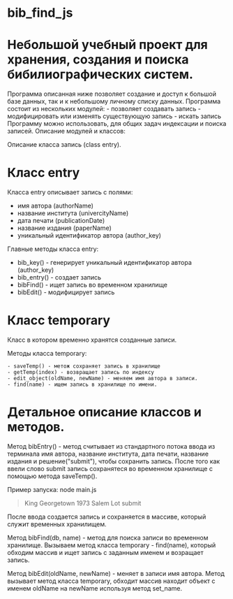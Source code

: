 # bib_find_js
# Небольшой учебный проект для хранения, создания и поиска бибилиографических систем.

Программа описанная ниже позволяет создание и доступ к большой базе данных, так и к небольшому личному списку данных. Программа состоит из нескольких модулей:
    - позволяет создавать запись
    - модифицировать или изменять существующую запись
    - искать запись
Программу можно использовать, для общих задач индексации и поиска записей.
Описание модулей и классов:

Описание класса запись (class entry).
# Класс entry
Класса entry описывает запись с полями:
  - имя автора (authorName)
  - название института (univercityName)
  - дата печати (publicationDate)
  - название издания (paperName)
  - уникальный идентификатор автора (author_key)

Главные методы класса entry:
  
  - bib_key() - генерирует уникальный идентификатор автора (author_key)
  - bib_entry() - создает запись
  - bibFind() - ищет запись во временном хранилище
  - bibEdit() - модифицирует запись

# Класс temporary
Класс в котором временно хранятся созданные записи. 

Методы класса temporary:

    - saveTemp() - метож сохраняет запись в хранилище
    - getTemp(index) - возвращает запись по индексу
    - edit_object(oldName, newName) - меняем имя автора в записи.
    - find(name) - ищем запись в хранилище по имени.

# Детальное описание классов и методов.

Метод bibEntry() - метод считывает из стандартного потока ввода из терминала имя автора, название института, дата печати, название издания и решение("submit"), чтобы сохранить запись. После того как ввели слово submit запись сохранятеся во временном хранилище с помощью метода saveTemp(). 

Пример запуска:
node main.js
> King
> Georgetown
> 1973
> Salem Lot
> submit

После ввода создается запись и сохраняется в массиве, который служит временных хранилищем.

Метод bibFind(db, name) - метод для поиска записи во временном хранилище. Вызываем метод класса temporary - find(name), который обходим массив и ищет запись с заданным именем и возращает запись.

Метод bibEdit(oldName, newName) - меняет в записи имя автора. Метод вызывает метод класса temporary, обходит массив находит объект с именем oldName на newName используя метод set_name.




    
